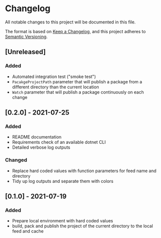 # Changelog

All notable changes to this project will be documented in this file.

The format is based on [Keep a Changelog](https://keepachangelog.com/en/1.0.0/),
and this project adheres to [Semantic Versioning](https://semver.org/spec/v2.0.0.html).

## [Unreleased]

###  Added

-   Automated integration test ("smoke test")
-   `PacakgeProjectPath` parameter that will publish a package from a different directory than the current location
-   `Watch` parameter that will publish a package continuously on each change

## [0.2.0] - 2021-07-25

### Added

-   README documentation
-   Requirements check of an available dotnet CLI
-   Detailed verbose log outputs

### Changed

-   Replace hard coded values with function parameters for feed name and directory
-   Tidy up log outputs and separate them with colors

## [0.1.0] - 2021-07-19

### Added

-   Prepare local environment with hard coded values
-   build, pack and publish the project of the current directory to the local feed and cache
